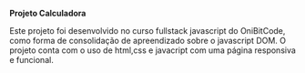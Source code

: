 **Projeto Calculadora**

Este projeto foi desenvolvido no curso fullstack javascript do OniBitCode, como forma de consolidação de apreendizado sobre o javascript DOM.
O projeto conta com o uso de html,css e javacript com uma página responsiva e funcional.
